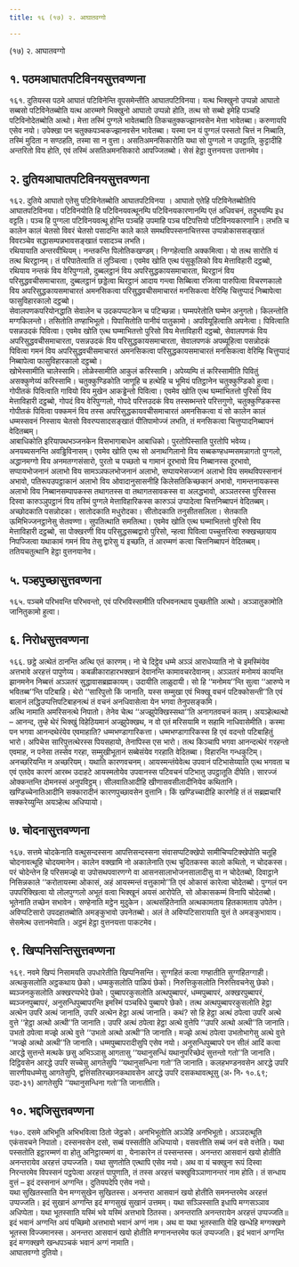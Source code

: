 ```yaml
---
title: १६ (१७) २. आघातवग्गो

---
```

(१७) २. आघातवग्गो  


## १. पठमआघातपटिविनयसुत्तवण्णना

१६१. दुतियस्स पठमे आघातं पटिविनेन्ति वूपसमेन्तीति आघातपटिविनया। यत्थ भिक्खुनो उप्पन्नो आघातो सब्बसो पटिविनेतब्बोति यत्थ आरम्मणे भिक्खुनो आघातो उप्पन्नो होति, तत्थ सो सब्बो इमेहि पञ्चहि पटिविनोदेतब्बोति अत्थो। मेत्ता तस्मिं पुग्गले भावेतब्बाति तिकचतुक्कज्झानवसेन मेत्ता भावेतब्बा। करुणायपि एसेव नयो। उपेक्खा पन चतुक्कपञ्चकज्झानवसेन भावेतब्बा। यस्मा पन यं पुग्गलं पस्सतो चित्तं न निब्बाति, तस्मिं मुदिता न सण्ठहति, तस्मा सा न वुत्ता। असतिअमनसिकारोति यथा सो पुग्गलो न उपट्ठाति, कुट्टादीहि अन्तरितो विय होति, एवं तस्मिं असतिअमनसिकारो आपज्जितब्बो। सेसं हेट्ठा वुत्तनयत्ता उत्तानमेव।  


## २. दुतियआघातपटिविनयसुत्तवण्णना

१६२. दुतिये आघातो एतेसु पटिविनेतब्बोति आघातपटिविनया । आघातो एतेहि पटिविनेतब्बोतिपि आघातपटिविनया। पटिविनयोति हि पटिविनयवत्थूनम्पि पटिविनयकारणानम्पि एतं अधिवचनं, तदुभयम्पि इध वट्टति। पञ्च हि पुग्गला पटिविनयवत्थू होन्ति पञ्चहि उपमाहि पञ्च पटिपत्तियो पटिविनयकारणानि। लभति च कालेन कालं चेतसो विवरं चेतसो पसादन्ति काले काले समथविपस्सनाचित्तस्स उप्पन्नोकाससङ्खातं विवरञ्चेव सद्धासम्पन्नभावसङ्खातं पसादञ्च लभति।  
रथियायाति अन्तरवीथियम्। नन्तकन्ति पिलोतिकखण्डम्। निग्गहेत्वाति अक्कमित्वा। यो तत्थ सारोति यं तत्थ थिरट्ठानम्। तं परिपातेत्वाति तं लुञ्चित्वा। एवमेव खोति एत्थ पंसुकूलिको विय मेत्ताविहारी दट्ठब्बो, रथियाय नन्तकं विय वेरिपुग्गलो, दुब्बलट्ठानं विय अपरिसुद्धकायसमाचारता, थिरट्ठानं विय परिसुद्धवचीसमाचारता, दुब्बलट्ठानं छड्डेत्वा थिरट्ठानं आदाय गन्त्वा सिब्बित्वा रजित्वा पारुपित्वा विचरणकालो विय अपरिसुद्धकायसमाचारतं अमनसिकत्वा परिसुद्धवचीसमाचारतं मनसिकत्वा वेरिम्हि चित्तुप्पादं निब्बापेत्वा फासुविहारकालो दट्ठब्बो।  
सेवालपणकपरियोनद्धाति सेवालेन च उदकपप्पटकेन च पटिच्छन्ना। घम्मपरेतोति घम्मेन अनुगतो। किलन्तोति मग्गकिलन्तो। तसितोति तण्हाभिभूतो। पिपासितोति पानीयं पातुकामो। अपवियूहित्वाति अपनेत्वा। पिवित्वाति पसन्नउदकं पिवित्वा। एवमेव खोति एत्थ घम्माभितत्तो पुरिसो विय मेत्ताविहारी दट्ठब्बो, सेवालपणकं विय अपरिसुद्धवचीसमाचारता, पसन्नउदकं विय परिसुद्धकायसमाचारता, सेवालपणकं अपब्यूहित्वा पसन्नोदकं पिवित्वा गमनं विय अपरिसुद्धवचीसमाचारतं अमनसिकत्वा परिसुद्धकायसमाचारतं मनसिकत्वा वेरिम्हि चित्तुप्पादं निब्बापेत्वा फासुविहारकालो दट्ठब्बो।  
खोभेस्सामीति चालेस्सामि। लोळेस्सामीति आकुलं करिस्सामि। अपेय्यम्पि तं करिस्सामीति पिवितुं असक्कुणेय्यं करिस्सामि। चतुक्कुण्डिकोति जाणूहि च हत्थेहि च भूमियं पतिट्ठानेन चतुक्कुण्डिको हुत्वा। गोपीतकं पिवित्वाति गावियो विय मुखेन आकड्ढेन्तो पिवित्वा। एवमेव खोति एत्थ घम्माभितत्तो पुरिसो विय मेत्ताविहारी दट्ठब्बो, गोपदं विय वेरिपुग्गलो, गोपदे परित्तउदकं विय तस्सब्भन्तरे परित्तगुणो, चतुक्कुण्डिकस्स गोपीतकं पिवित्वा पक्कमनं विय तस्स अपरिसुद्धकायवचीसमाचारतं अमनसिकत्वा यं सो कालेन कालं धम्मस्सवनं निस्साय चेतसो विवरप्पसादसङ्खातं पीतिपामोज्जं लभति, तं मनसिकत्वा चित्तुप्पादनिब्बापनं वेदितब्बम्।  
आबाधिकोति इरियापथभञ्जनकेन विसभागाबाधेन आबाधिको। पुरतोपिस्साति पुरतोपि भवेय्य। अनयब्यसनन्ति अवड्ढिविनासम्। एवमेव खोति एत्थ सो अनाथगिलानो विय सब्बकण्हधम्मसमन्नागतो पुग्गलो, अद्धानमग्गो विय अनमतग्गसंसारो, पुरतो च पच्छतो च गामानं दूरभावो विय निब्बानस्स दूरभावो, सप्पायभोजनानं अलाभो विय सामञ्ञफलभोजनानं अलाभो, सप्पायभेसज्जानं अलाभो विय समथविपस्सनानं अभावो, पतिरूपउपट्ठाकानं अलाभो विय ओवादानुसासनीहि किलेसतिकिच्छकानं अभावो, गामन्तनायकस्स अलाभो विय निब्बानसम्पापकस्स तथागतस्स वा तथागतसावकस्स वा अलद्धभावो, अञ्ञतरस्स पुरिसस्स दिस्वा कारुञ्ञुपट्ठानं विय तस्मिं पुग्गले मेत्ताविहारिकस्स कारुञ्ञं उप्पादेत्वा चित्तनिब्बापनं वेदितब्बम्।  
अच्छोदकाति पसन्नोदका। सातोदकाति मधुरोदका। सीतोदकाति तनुसीतसलिला। सेतकाति ऊमिभिज्जनट्ठानेसु सेतवण्णा। सुपतित्थाति समतित्था। एवमेव खोति एत्थ घम्माभितत्तो पुरिसो विय मेत्ताविहारी दट्ठब्बो, सा पोक्खरणी विय परिसुद्धसब्बद्वारो पुरिसो, न्हत्वा पिवित्वा पच्चुत्तरित्वा रुक्खच्छायाय निपज्जित्वा यथाकामं गमनं विय तेसु द्वारेसु यं इच्छति, तं आरम्मणं कत्वा चित्तनिब्बापनं वेदितब्बम्। ततियचतुत्थानि हेट्ठा वुत्तनयानेव।  


## ५. पञ्हपुच्छासुत्तवण्णना

१६५. पञ्चमे परिभवन्ति परिभवन्तो, एवं परिभविस्सामीति परिभवनत्थाय पुच्छतीति अत्थो। अञ्ञातुकामोति जानितुकामो हुत्वा।  


## ६. निरोधसुत्तवण्णना

१६६. छट्ठे अत्थेतं ठानन्ति अत्थि एतं कारणम्। नो चे दिट्ठेव धम्मे अञ्ञं आराधेय्याति नो चे इमस्मिंयेव अत्तभावे अरहत्तं पापुणेय्य। कबळीकाराहारभक्खानं देवानन्ति कामावचरदेवानम्। अञ्ञतरं मनोमयं कायन्ति झानमनेन निब्बत्तं अञ्ञतरं सुद्धावासब्रह्मकायम्। उदायीति लाळुदायी। सो हि ‘‘मनोमय’’न्ति सुत्वा ‘‘आरुप्पे न भवितब्ब’’न्ति पटिबाहि। थेरो ‘‘सारिपुत्तो किं जानाति, यस्स सम्मुखा एवं भिक्खू वचनं पटिक्कोसन्ती’’ति एवं बालानं लद्धिउप्पत्तिपटिबाहनत्थं तं वचनं अनधिवासेत्वा येन भगवा तेनुपसङ्कमि।  
अत्थि नामाति अमरिसनत्थे निपातो। तेनेव चेत्थ ‘‘अज्झुपेक्खिस्सथा’’ति अनागतवचनं कतम्। अयञ्हेत्थत्थो – आनन्द, तुम्हे थेरं भिक्खुं विहेठियमानं अज्झुपेक्खथ, न वो एतं मरिसयामि न सहामि नाधिवासेमीति। कस्मा पन भगवा आनन्दथेरंयेव एवमाहाति? धम्मभण्डागारिकत्ता। धम्मभण्डागारिकस्स हि एवं वदन्तो पटिबाहितुं भारो। अपिचेस सारिपुत्तत्थेरस्स पियसहायो, तेनापिस्स एस भारो। तत्थ किञ्चापि भगवा आनन्दत्थेरं गरहन्तो एवमाह, न पनेसा तस्सेव गरहा, सम्मुखीभूतानं सब्बेसंयेव गरहाति वेदितब्बा। विहारन्ति गन्धकुटिम्।  
अनच्छरियन्ति न अच्छरियम्। यथाति कारणवचनम्। आयस्मन्तंयेवेत्थ उपवानं पटिभासेय्याति एत्थ भगवता च एवं एतदेव कारणं आरब्भ उदाहटे आयस्मतोयेव उपवानस्स पटिवचनं पटिभातु उपट्ठातूति दीपेति। सारज्जं ओक्कन्तन्ति दोमनस्सं अनुपविट्ठम्। सीलवातिआदीहि खीणासवसीलादीनियेव कथितानि। खण्डिच्चेनातिआदीनि सक्कारादीनं कारणपुच्छावसेन वुत्तानि। किं खण्डिच्चादीहि कारणेहि तं तं सब्रह्मचारिं सक्करेय्युन्ति अयञ्हेत्थ अधिप्पायो।  


## ७. चोदनासुत्तवण्णना

१६७. सत्तमे चोदकेनाति वत्थुसन्दस्सना आपत्तिसन्दस्सना संवासप्पटिक्खेपो सामीचिप्पटिक्खेपोति चतूहि चोदनावत्थूहि चोदयमानेन। कालेन वक्खामि नो अकालेनाति एत्थ चुदितकस्स कालो कथितो, न चोदकस्स। परं चोदेन्तेन हि परिसमज्झे वा उपोसथपवारणग्गे वा आसनसालाभोजनसालादीसु वा न चोदेतब्बो, दिवाट्ठाने निसिन्नकाले ‘‘करोतायस्मा ओकासं, अहं आयस्मन्तं वत्तुकामो’’ति एवं ओकासं कारेत्वा चोदेतब्बो। पुग्गलं पन उपपरिक्खित्वा यो लोलपुग्गलो अभूतं वत्वा भिक्खूनं अयसं आरोपेति, सो ओकासकम्मं विनापि चोदेतब्बो। भूतेनाति तच्छेन सभावेन। सण्हेनाति मट्ठेन मुदुकेन। अत्थसंहितेनाति अत्थकामताय हितकामताय उपेतेन। अविप्पटिसारो उपदहातब्बोति अमङ्कुभावो उपनेतब्बो। अलं ते अविप्पटिसारायाति युत्तं ते अमङ्कुभावाय। सेसमेत्थ उत्तानमेवाति। अट्ठमं हेट्ठा वुत्तनयत्ता पाकटमेव।  


## ९. खिप्पनिसन्तिसुत्तवण्णना

१६९. नवमे खिप्पं निसामयति उपधारेतीति खिप्पनिसन्ति। सुग्गहितं कत्वा गण्हातीति सुग्गहितग्गाही। अत्थकुसलोति अट्ठकथाय छेको। धम्मकुसलोति पाळियं छेको। निरुत्तिकुसलोति निरुत्तिवचनेसु छेको। ब्यञ्जनकुसलोति अक्खरप्पभेदे छेको। पुब्बापरकुसलोति अत्थपुब्बापरं, धम्मपुब्बापरं, अक्खरपुब्बापरं, ब्यञ्जनपुब्बापरं, अनुसन्धिपुब्बापरन्ति इमस्मिं पञ्चविधे पुब्बापरे छेको। तत्थ अत्थपुब्बापरकुसलोति हेट्ठा अत्थेन उपरि अत्थं जानाति, उपरि अत्थेन हेट्ठा अत्थं जानाति। कथं? सो हि हेट्ठा अत्थं ठपेत्वा उपरि अत्थे वुत्ते ‘‘हेट्ठा अत्थो अत्थी’’ति जानाति। उपरि अत्थं ठपेत्वा हेट्ठा अत्थे वुत्तेपि ‘‘उपरि अत्थो अत्थी’’ति जानाति। उभतो ठपेत्वा मज्झे अत्थे वुत्ते ‘‘उभतो अत्थो अत्थी’’ति जानाति। मज्झे अत्थं ठपेत्वा उभतोभागेसु अत्थे वुत्ते ‘‘मज्झे अत्थो अत्थी’’ति जानाति। धम्मपुब्बापरादीसुपि एसेव नयो। अनुसन्धिपुब्बापरे पन सीलं आदिं कत्वा आरद्धे सुत्तन्ते मत्थके छसु अभिञ्ञासु आगतासु ‘‘यथानुसन्धिं यथानुपरिच्छेदं सुत्तन्तो गतो’’ति जानाति। दिट्ठिवसेन आरद्धे उपरि सच्चेसु आगतेसुपि ‘‘यथानुसन्धिना गतो’’ति जानाति। कलहभण्डनवसेन आरद्धे उपरि सारणीयधम्मेसु आगतेसुपि, द्वत्तिंसतिरच्छानकथावसेन आरद्धे उपरि दसकथावत्थूसु (अ॰ नि॰ १०.६९; उदा॰३१) आगतेसुपि ‘‘यथानुसन्धिना गतो’’ति जानातीति।  


## १०. भद्दजिसुत्तवण्णना

१७०. दसमे अभिभूति अभिभवित्वा ठितो जेट्ठको। अनभिभूतोति अञ्ञेहि अनभिभूतो। अञ्ञदत्थूति एकंसवचने निपातो। दस्सनवसेन दसो, सब्बं पस्सतीति अधिप्पायो। वसवत्तीति सब्बं जनं वसे वत्तेति। यथा पस्सतोति इट्ठारम्मणं वा होतु अनिट्ठारम्मणं वा , येनाकारेन तं पस्सन्तस्स। अनन्तरा आसवानं खयो होतीति अनन्तरायेव अरहत्तं उप्पज्जति। यथा सुणतोति एत्थापि एसेव नयो। अथ वा यं चक्खुना रूपं दिस्वा निरन्तरमेव विपस्सनं पट्ठपेत्वा अरहत्तं पापुणाति, तं तस्स अरहत्तं चक्खुविञ्ञाणानन्तरं नाम होति। तं सन्धाय वुत्तं – इदं दस्सनानं अग्गन्ति। दुतियपदेपि एसेव नयो।  
यथा सुखितस्साति येन मग्गसुखेन सुखितस्स। अनन्तरा आसवानं खयो होतीति समनन्तरमेव अरहत्तं उप्पज्जति। इदं सुखानं अग्गन्ति इदं मग्गसुखं सुखानं उत्तमम्। यथा सञ्ञिस्साति इधापि मग्गसञ्ञाव अधिप्पेता। यथा भूतस्साति यस्मिं भवे यस्मिं अत्तभावे ठितस्स। अनन्तराति अनन्तरायेन अरहत्तं उप्पज्जति॥ इदं भवानं अग्गन्ति अयं पच्छिमो अत्तभावो भवानं अग्गं नाम। अथ वा यथा भूतस्साति येहि खन्धेहि मग्गक्खणे भूतस्स विज्जमानस्स। अनन्तरा आसवानं खयो होतीति मग्गानन्तरमेव फलं उप्पज्जति। इदं भवानं अग्गन्ति इदं मग्गक्खणे खन्धपञ्चकं भवानं अग्गं नामाति।  
आघातवग्गो दुतियो।  
